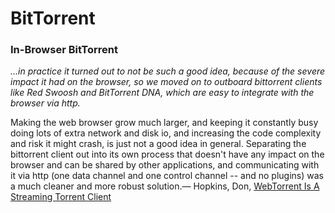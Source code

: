 <link href="index.css" rel="stylesheet"/>

BitTorrent
==========

### In-Browser BitTorrent

<quote><cite>...in practice it turned out to not be such a good idea, because of the severe impact it had on the browser, so we moved on to outboard bittorrent clients like Red Swoosh and BitTorrent DNA, which are easy to integrate with the browser via http.

Making the web browser grow much larger, and keeping it constantly busy doing lots of extra network and disk io, and increasing the code complexity and risk it might crash, is just not a good idea in general. Separating the bittorrent client out into its own process that doesn't have any impact on the browser and can be shared by other applications, and communicating with it via http (one data channel and one control channel -- and no plugins) was a much cleaner and more robust solution.</cite><span>— <author>Hopkins, Don</author>, <book><a href='http://www.reddit.com/r/programming/comments/2g7yqf/webtorrent_is_a_streaming_torrent_client_that/'>WebTorrent Is A Streaming Torrent Client</a></book></span></quote>
